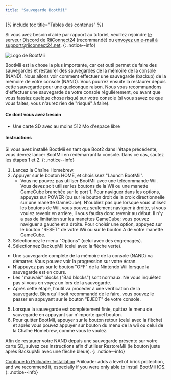 ```yaml
---
title: "Sauvegarde BootMii"
---
```


{% include toc title="Tables des contenus" %}

Si vous avez besoin d’aide par rapport au tutoriel, veuillez rejoindre [le serveur Discord de RiiConnect24](https://discord.gg/b4Y7jfD) (recommandé) ou [envoyez un e-mail à support@riiconnect24.net](mailto:support@riiconnect24.net).
{: .notice--info}

![Logo de BootMii](/images/bootmii.png)

BootMii est la chose la plus importante, car cet outil permet de faire des sauvegardes et restaurer des sauvegardes de la mémoire de la console (NAND). Nous allons voir comment effectuer une sauvegarde (backup) de la mémoire de votre console (NAND). Vous pourrez ensuite la restaurer depuis cette sauvegarde pour une quelconque raison. Nous vous recommandons d'effectuer une sauvegarde de votre console régulièrement, ou avant que vous fassiez quelque chose risqué sur votre console (si vous savez ce que vous faites, vous n'aurez rien de "risqué" à faire).

#### Ce dont vous avez besoin
* Une carte SD avec au moins 512 Mo d'espace libre

#### Instructions
Si vous avez installé BootMii en tant que Boot2 dans l'étape précédente, vous devrez lancer BootMii en redémarrant la console. Dans ce cas, sautez les étapes 1 et 2.
{: .notice--info}
1. Lancez la Chaîne Homebrew.
2. Appuyer sur le bouton HOME, et choisissez "Launch BootMii".
   - Vous ne pouvez pas utiliser BootMii avec une télécommande Wii. Vous devez soit utiliser les boutons de la Wii ou une manette GameCube branchée sur le port 1. Pour naviguer dans les options, appuyez sur POWER (ou sur le bouton droit de la croix directionnelle sur une manette GameCube). N'oubliez pas que lorsque vous utilisez les boutons de Wii, vous pouvez seulement naviguer à droite, si vous voulez revenir en arrière, il vous faudra donc revenir au début. Il n'y a pas de limitation sur les manettes GameCube; vous pouvez naviguer a gauche et a droite. Pour choisir une option, appuyez sur le bouton "RESET" de votre Wii ou sur le bouton A de votre manette GameCube.
3. Sélectionnez le menu "Options" (celui avec des engrenages).
4. Sélectionnez BackupMii (celui avec la flèche verte).
- Une sauvegarde complète de la mémoire de la console (NAND) va démarrer. Vous pouvez voir la progression sur votre écran.
- N'appuyez pas sur le bouton "OFF" de la Nintendo Wii lorsque la sauvegarde est en cours.
- Les "mauvais" blocks ("Bad blocks") sont normaux. Ne vous inquiétez pas si vous en voyez un lors de la sauvegarde.
- Après cette étape, l'outil va procéder à une vérification de la sauvegarde. Bien qu'il soit recommandé de le faire, vous pouvez le passer en appuyant sur le bouton "EJECT" de votre console.
5. Lorsque la sauvegarde est complètement finie, quittez le menu de sauvegarde en appuyant sur n'importe quel bouton.
6. Pour quitter BootMii, appuyer sur le bouton retour (celui avec la flèche) et après vous pouvez appuyer sur bouton du menu de la wii ou celui de la Chaîne Homebrew, comme vous le voulez.

Afin de restaurer votre NAND depuis une sauvegarde présente sur votre carte SD, suivez ces instructions afin d'utiliser RestoreMii (le bouton juste après BackupMii avec une flèche bleue).
{: .notice--info}

[Continue to Priiloader Installation](priiloader) Priiloader adds a level of brick protection, and we recommend it, especially if you were only able to install BootMii IOS.
{: .notice--info}
